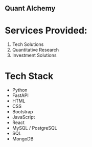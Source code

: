 ## Quant Alchemy
# Services Provided:
  1. Tech Solutions
  2. Quantitative Research
  3. Investment Solutions
# Tech Stack
  - Python
  - FastAPI
  - HTML
  - CSS
  - Bootstrap
  - JavaScript
  - React
  - MySQL / PostgreSQL
  - SQL
  - MongoDB
